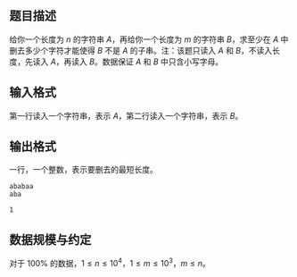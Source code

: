 ## 题目描述

给你一个长度为 $n$ 的字符串 $A$，再给你一个长度为 $m$ 的字符串 $B$，求至少在 $A$ 中删去多少个字符才能使得 $B$ 不是 $A$ 的子串。注：该题只读入 $A$ 和 $B$，不读入长度，先读入 $A$，再读入 $B$。数据保证 $A$ 和 $B$ 中只含小写字母。

## 输入格式

第一行读入一个字符串，表示 $A$，第二行读入一个字符串，表示 $B$。

## 输出格式

一行，一个整数，表示要删去的最短长度。

```input1
ababaa
aba
```

```output1
1
```

## 数据规模与约定

对于 $100\%$ 的数据，$1\le n\le 10^4$，$1\le m\le 10^3$，$m\le n$。

